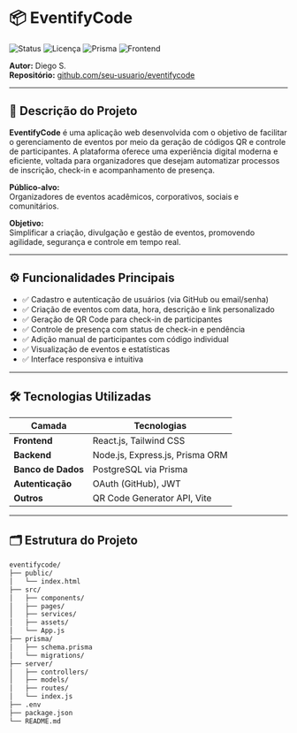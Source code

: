 # 📦 EventifyCode

![Status](https://img.shields.io/badge/status-em%20desenvolvimento-purple)
![Licença](https://img.shields.io/badge/licença-MIT-blue)
![Prisma](https://img.shields.io/badge/backend-Prisma%20ORM-green)
![Frontend](https://img.shields.io/badge/frontend-React.js-orange)

**Autor:** Diego S.  
**Repositório:** [github.com/seu-usuario/eventifycode](https://github.com/seu-usuario/eventifycode)

---

## 🧾 Descrição do Projeto

**EventifyCode** é uma aplicação web desenvolvida com o objetivo de facilitar o gerenciamento de eventos por meio da geração de códigos QR e controle de participantes. A plataforma oferece uma experiência digital moderna e eficiente, voltada para organizadores que desejam automatizar processos de inscrição, check-in e acompanhamento de presença.

**Público-alvo:**  
Organizadores de eventos acadêmicos, corporativos, sociais e comunitários.

**Objetivo:**  
Simplificar a criação, divulgação e gestão de eventos, promovendo agilidade, segurança e controle em tempo real.

---

## ⚙️ Funcionalidades Principais

- ✅ Cadastro e autenticação de usuários (via GitHub ou email/senha)
- ✅ Criação de eventos com data, hora, descrição e link personalizado
- ✅ Geração de QR Code para check-in de participantes
- ✅ Controle de presença com status de check-in e pendência
- ✅ Adição manual de participantes com código individual
- ✅ Visualização de eventos e estatísticas
- ✅ Interface responsiva e intuitiva

---

## 🛠️ Tecnologias Utilizadas

| Camada         | Tecnologias                          |
|----------------|--------------------------------------|
| **Frontend**   | React.js, Tailwind CSS               |
| **Backend**    | Node.js, Express.js, Prisma ORM      |
| **Banco de Dados** | PostgreSQL via Prisma             |
| **Autenticação** | OAuth (GitHub), JWT                |
| **Outros**     | QR Code Generator API, Vite          |

---

## 🗂️ Estrutura do Projeto

```bash
eventifycode/
├── public/
│   └── index.html
├── src/
│   ├── components/
│   ├── pages/
│   ├── services/
│   ├── assets/
│   └── App.js
├── prisma/
│   ├── schema.prisma
│   └── migrations/
├── server/
│   ├── controllers/
│   ├── models/
│   ├── routes/
│   └── index.js
├── .env
├── package.json
└── README.md
